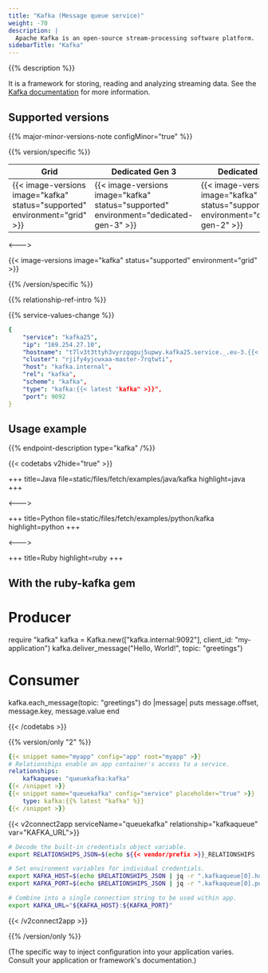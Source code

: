 ```yaml
---
title: "Kafka (Message queue service)"
weight: -70
description: |
  Apache Kafka is an open-source stream-processing software platform.
sidebarTitle: "Kafka"
---
```


{{% description %}}

It is a framework for storing, reading and analyzing streaming data. See the [Kafka documentation](https://kafka.apache.org/documentation) for more information.

## Supported versions

{{% major-minor-versions-note configMinor="true" %}}

{{% version/specific %}}
<!-- API Version 1 -->

<table>
    <thead>
        <tr>
            <th>Grid</th>
            <th>Dedicated Gen 3</th>
            <th>Dedicated Gen 2</th>
        </tr>
    </thead>
    <tbody>
        <tr>
            <td>{{< image-versions image="kafka" status="supported" environment="grid" >}}</td>
            <td>{{< image-versions image="kafka" status="supported" environment="dedicated-gen-3" >}}</td>
            <td>{{< image-versions image="kafka" status="supported" environment="dedicated-gen-2" >}}</thd>
        </tr>
    </tbody>
</table>

<--->
<!-- API Version 2 -->

{{< image-versions image="kafka" status="supported" environment="grid" >}}

{{% /version/specific %}}

{{% relationship-ref-intro %}}

{{% service-values-change %}}

```yaml
{
    "service": "kafka25",
    "ip": "169.254.27.10",
    "hostname": "t7lv3t3ttyh3vyrzgqguj5upwy.kafka25.service._.eu-3.{{< vendor/urlraw "hostname" >}}",
    "cluster": "rjify4yjcwxaa-master-7rqtwti",
    "host": "kafka.internal",
    "rel": "kafka",
    "scheme": "kafka",
    "type": "kafka:{{< latest "kafka" >}}",
    "port": 9092
}
```

## Usage example

{{% endpoint-description type="kafka" /%}}

{{< codetabs v2hide="true" >}}

+++
title=Java
file=static/files/fetch/examples/java/kafka
highlight=java
+++

<--->

+++
title=Python
file=static/files/fetch/examples/python/kafka
highlight=python
+++

<--->

+++
title=Ruby
highlight=ruby
+++

## With the ruby-kafka gem

# Producer
<!-- vale off -->
<!-- vale Vale.Spelling = NO -->
<!-- Spelling off because of the 'require "kafka"' -->
require "kafka"
kafka = Kafka.new(["kafka.internal:9092"], client_id: "my-application")
kafka.deliver_message("Hello, World!", topic: "greetings")

# Consumer
kafka.each_message(topic: "greetings") do |message|
  puts message.offset, message.key, message.value
end

<!-- vale Vale.Spelling = YES -->
<!-- vale on -->
{{< /codetabs >}}

{{% version/only "2" %}}

```yaml {configFile="app"}
{{< snippet name="myapp" config="app" root="myapp" >}}
# Relationships enable an app container's access to a service.
relationships:
    kafkaqueue: "queuekafka:kafka"
{{< /snippet >}}
{{< snippet name="queuekafka" config="service" placeholder="true" >}}
    type: kafka:{{% latest "kafka" %}}
{{< /snippet >}}
```

{{< v2connect2app serviceName="queuekafka" relationship="kafkaqueue" var="KAFKA_URL">}}

```bash {location="myapp/.environment"}
# Decode the built-in credentials object variable.
export RELATIONSHIPS_JSON=$(echo ${{< vendor/prefix >}}_RELATIONSHIPS | base64 --decode)

# Set environment variables for individual credentials.
export KAFKA_HOST=$(echo $RELATIONSHIPS_JSON | jq -r ".kafkaqueue[0].host")
export KAFKA_PORT=$(echo $RELATIONSHIPS_JSON | jq -r ".kafkaqueue[0].port")

# Combine into a single connection string to be used within app.
export KAFKA_URL="${KAFKA_HOST}:${KAFKA_PORT}"
```

{{< /v2connect2app >}}

{{% /version/only %}}

(The specific way to inject configuration into your application varies. Consult your application or framework's documentation.)
